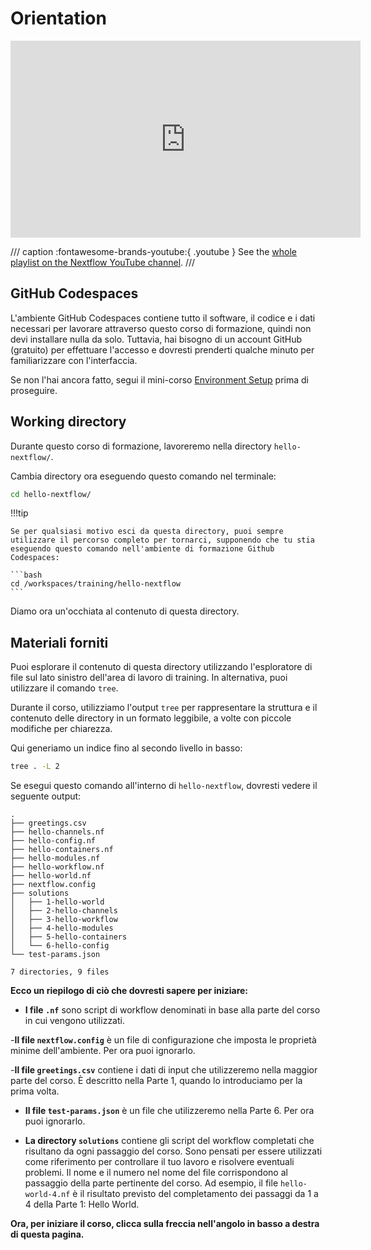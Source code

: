 # Orientation

<div class="video-wrapper">
  <iframe width="560" height="315" src="https://www.youtube.com/embed/G3CV-FcV-rc?si=nyLvwhrSB2m1NPc5&amp;list=PLPZ8WHdZGxmXiHf8B26oB_fTfoKQdhlik" title="YouTube video player" frameborder="0" allow="accelerometer; autoplay; clipboard-write; encrypted-media; gyroscope; picture-in-picture; web-share" referrerpolicy="strict-origin-when-cross-origin" allowfullscreen></iframe>
</div>

/// caption
:fontawesome-brands-youtube:{ .youtube } See the [whole playlist on the Nextflow YouTube channel](https://www.youtube.com/playlist?list=PLPZ8WHdZGxmXiHf8B26oB_fTfoKQdhlik).
///

## GitHub Codespaces

L'ambiente GitHub Codespaces contiene tutto il software, il codice e i dati necessari per lavorare attraverso questo corso di formazione, quindi non devi installare nulla da solo.
Tuttavia, hai bisogno di un account GitHub (gratuito) per effettuare l'accesso e dovresti prenderti qualche minuto per familiarizzare con l'interfaccia.

Se non l'hai ancora fatto, segui il mini-corso [Environment Setup](../../envsetup/) prima di proseguire.

## Working directory

Durante questo corso di formazione, lavoreremo nella directory `hello-nextflow/`.

Cambia directory ora eseguendo questo comando nel terminale:

```bash
cd hello-nextflow/
```

!!!tip

    Se per qualsiasi motivo esci da questa directory, puoi sempre utilizzare il percorso completo per tornarci, supponendo che tu stia eseguendo questo comando nell'ambiente di formazione Github Codespaces:

    ```bash
    cd /workspaces/training/hello-nextflow
    ```

Diamo ora un'occhiata al contenuto di questa directory.

## Materiali forniti

Puoi esplorare il contenuto di questa directory utilizzando l'esploratore di file sul lato sinistro dell'area di lavoro di training. 
In alternativa, puoi utilizzare il comando `tree`.

Durante il corso, utilizziamo l'output `tree` per rappresentare la struttura e il contenuto delle directory in un formato leggibile, a volte con piccole modifiche per chiarezza.

Qui generiamo un indice fino al secondo livello in basso:

```bash
tree . -L 2
```

Se esegui questo comando all'interno di `hello-nextflow`, dovresti vedere il seguente output:

```console title="Directory contents"
.
├── greetings.csv
├── hello-channels.nf
├── hello-config.nf
├── hello-containers.nf
├── hello-modules.nf
├── hello-workflow.nf
├── hello-world.nf
├── nextflow.config
├── solutions
│   ├── 1-hello-world
│   ├── 2-hello-channels
│   ├── 3-hello-workflow
│   ├── 4-hello-modules
│   ├── 5-hello-containers
│   └── 6-hello-config
└── test-params.json

7 directories, 9 files
```

**Ecco un riepilogo di ciò che dovresti sapere per iniziare:**

- **I file `.nf`** sono script di workflow denominati in base alla parte del corso in cui vengono utilizzati.

-**Il file `nextflow.config`** è un file di configurazione che imposta le proprietà minime dell'ambiente.
Per ora puoi ignorarlo.

-**Il file `greetings.csv`** contiene i dati di input che utilizzeremo nella maggior parte del corso. È descritto nella Parte 1, quando lo introduciamo per la prima volta.

- **Il file `test-params.json`** è un file che utilizzeremo nella Parte 6. Per ora puoi ignorarlo.

- **La directory `solutions`** contiene gli script del workflow completati che risultano da ogni passaggio del corso.
Sono pensati per essere utilizzati come riferimento per controllare il tuo lavoro e risolvere eventuali problemi.
Il nome e il numero nel nome del file corrispondono al passaggio della parte pertinente del corso.
Ad esempio, il file `hello-world-4.nf` è il risultato previsto del completamento dei passaggi da 1 a 4 della Parte 1: Hello World.

**Ora, per iniziare il corso, clicca sulla freccia nell'angolo in basso a destra di questa pagina.**
